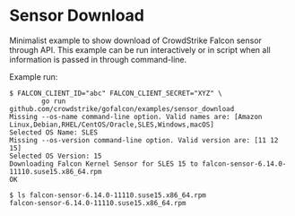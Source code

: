 # Sensor Download

Minimalist example to show download of CrowdStrike Falcon sensor through API. This example can be run interactively or in script when all information is passed in through command-line.

Example run:
```
$ FALCON_CLIENT_ID="abc" FALCON_CLIENT_SECRET="XYZ" \
        go run github.com/crowdstrike/gofalcon/examples/sensor_download
Missing --os-name command-line option. Valid names are: [Amazon Linux,Debian,RHEL/CentOS/Oracle,SLES,Windows,macOS]
Selected OS Name: SLES
Missing --os-version command-line option. Valid version are: [11 12 15]
Selected OS Version: 15
Downloading Falcon Kernel Sensor for SLES 15 to falcon-sensor-6.14.0-11110.suse15.x86_64.rpm
OK

$ ls falcon-sensor-6.14.0-11110.suse15.x86_64.rpm
falcon-sensor-6.14.0-11110.suse15.x86_64.rpm
```
